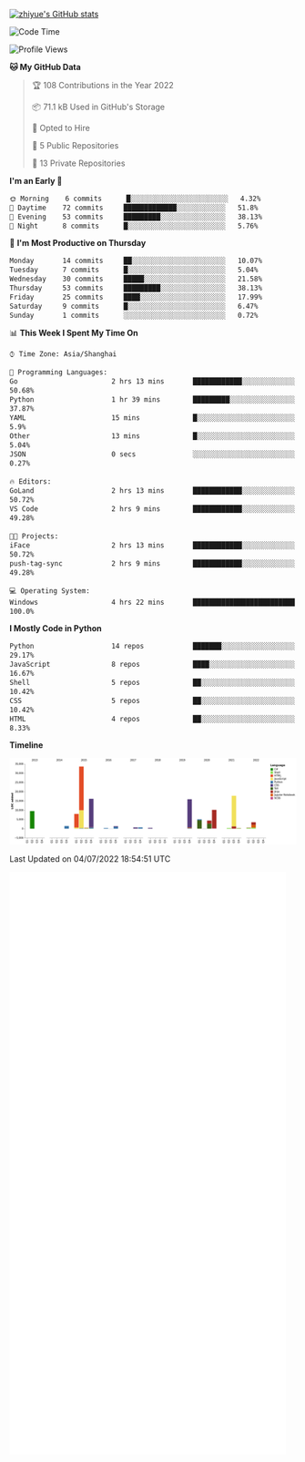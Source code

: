 
[![zhiyue's GitHub stats](https://github-readme-stats.vercel.app/api?username=zhiyue)](https://github.com/anuraghazra/github-readme-stats&&show_icons=true)

<!--START_SECTION:waka-->
![Code Time](http://img.shields.io/badge/Code%20Time-0%20secs-blue)

![Profile Views](http://img.shields.io/badge/Profile%20Views-0-blue)

**🐱 My GitHub Data** 

> 🏆 108 Contributions in the Year 2022
 > 
> 📦 71.1 kB Used in GitHub's Storage 
 > 
> 💼 Opted to Hire
 > 
> 📜 5 Public Repositories 
 > 
> 🔑 13 Private Repositories  
 > 
**I'm an Early 🐤** 

```text
🌞 Morning    6 commits      █░░░░░░░░░░░░░░░░░░░░░░░░   4.32% 
🌆 Daytime    72 commits     █████████████░░░░░░░░░░░░   51.8% 
🌃 Evening    53 commits     █████████░░░░░░░░░░░░░░░░   38.13% 
🌙 Night      8 commits      █░░░░░░░░░░░░░░░░░░░░░░░░   5.76%

```
📅 **I'm Most Productive on Thursday** 

```text
Monday       14 commits     ██░░░░░░░░░░░░░░░░░░░░░░░   10.07% 
Tuesday      7 commits      █░░░░░░░░░░░░░░░░░░░░░░░░   5.04% 
Wednesday    30 commits     █████░░░░░░░░░░░░░░░░░░░░   21.58% 
Thursday     53 commits     █████████░░░░░░░░░░░░░░░░   38.13% 
Friday       25 commits     ████░░░░░░░░░░░░░░░░░░░░░   17.99% 
Saturday     9 commits      █░░░░░░░░░░░░░░░░░░░░░░░░   6.47% 
Sunday       1 commits      ░░░░░░░░░░░░░░░░░░░░░░░░░   0.72%

```


📊 **This Week I Spent My Time On** 

```text
⌚︎ Time Zone: Asia/Shanghai

💬 Programming Languages: 
Go                       2 hrs 13 mins       ████████████░░░░░░░░░░░░░   50.68% 
Python                   1 hr 39 mins        █████████░░░░░░░░░░░░░░░░   37.87% 
YAML                     15 mins             █░░░░░░░░░░░░░░░░░░░░░░░░   5.9% 
Other                    13 mins             █░░░░░░░░░░░░░░░░░░░░░░░░   5.04% 
JSON                     0 secs              ░░░░░░░░░░░░░░░░░░░░░░░░░   0.27%

🔥 Editors: 
GoLand                   2 hrs 13 mins       ████████████░░░░░░░░░░░░░   50.72% 
VS Code                  2 hrs 9 mins        ████████████░░░░░░░░░░░░░   49.28%

🐱‍💻 Projects: 
iFace                    2 hrs 13 mins       ████████████░░░░░░░░░░░░░   50.72% 
push-tag-sync            2 hrs 9 mins        ████████████░░░░░░░░░░░░░   49.28%

💻 Operating System: 
Windows                  4 hrs 22 mins       █████████████████████████   100.0%

```

**I Mostly Code in Python** 

```text
Python                   14 repos            ███████░░░░░░░░░░░░░░░░░░   29.17% 
JavaScript               8 repos             ████░░░░░░░░░░░░░░░░░░░░░   16.67% 
Shell                    5 repos             ██░░░░░░░░░░░░░░░░░░░░░░░   10.42% 
CSS                      5 repos             ██░░░░░░░░░░░░░░░░░░░░░░░   10.42% 
HTML                     4 repos             ██░░░░░░░░░░░░░░░░░░░░░░░   8.33%

```


**Timeline**

![Chart not found](https://raw.githubusercontent.com/zhiyue/zhiyue/main/charts/bar_graph.png) 


 Last Updated on 04/07/2022 18:54:51 UTC
<!--END_SECTION:waka-->

<!-- [![Top Langs](https://github-readme-stats.vercel.app/api/top-langs/?username=zhiyue)](https://github.com/anuraghazra/github-readme-stats) -->

![](./github-metrics.svg)

